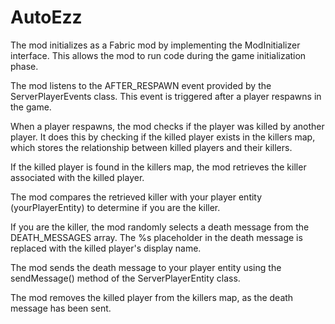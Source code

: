 # AutoEzz

The mod initializes as a Fabric mod by implementing the ModInitializer interface. This allows the mod to run code during the game initialization phase.

The mod listens to the AFTER_RESPAWN event provided by the ServerPlayerEvents class. This event is triggered after a player respawns in the game.

When a player respawns, the mod checks if the player was killed by another player. It does this by checking if the killed player exists in the killers map, which stores the relationship between killed players and their killers.

If the killed player is found in the killers map, the mod retrieves the killer associated with the killed player.

The mod compares the retrieved killer with your player entity (yourPlayerEntity) to determine if you are the killer.

If you are the killer, the mod randomly selects a death message from the DEATH_MESSAGES array. The %s placeholder in the death message is replaced with the killed player's display name.

The mod sends the death message to your player entity using the sendMessage() method of the ServerPlayerEntity class.

The mod removes the killed player from the killers map, as the death message has been sent.
